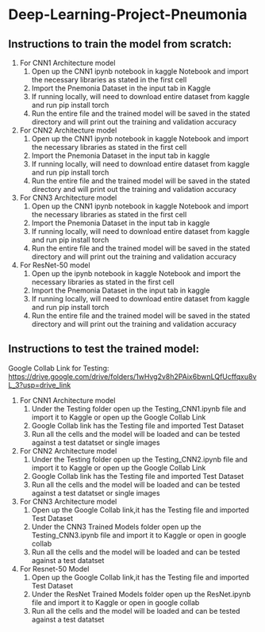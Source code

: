 # Deep-Learning-Project-Pneumonia
## Instructions to train the model from scratch:
1) For CNN1 Architecture model
   1. Open up the CNN1 ipynb notebook in kaggle Notebook and import the necessary libraries as stated in the first cell
   2. Import the Pnemonia Dataset in the input tab in Kaggle
   3. If running locally, will need to download entire dataset from kaggle and run pip install torch
   4. Run the entire file and the trained model will be saved in the stated directory and will print out the training and validation accuracy
2) For CNN2 Architecture model
   1. Open up the CNN1 ipynb notebook in kaggle Notebook and import the necessary libraries as stated in the first cell
   2. Import the Pnemonia Dataset in the input tab in kaggle
   3. If running locally, will need to download entire dataset from kaggle and run pip install torch
   4. Run the entire file and the trained model will be saved in the stated directory and will print out the training and validation accuracy
3) For CNN3 Architecture model
   1. Open up the CNN1 ipynb notebook in kaggle Notebook and import the necessary libraries as stated in the first cell
   2. Import the Pnemonia Dataset in the input tab in kaggle
   3. If running locally, will need to download entire dataset from kaggle and run pip install torch
   4. Run the entire file and the trained model will be saved in the stated directory and will print out the training and validation accuracy
4) For ResNet-50 model
   1. Open up the ipynb notebook in kaggle Notebook and import the necessary libraries as stated in the first cell
   2. Import the Pnemonia Dataset in the input tab in kaggle
   3. If running locally, will need to download entire dataset from kaggle and run pip install torch
   4. Run the entire file and the trained model will be saved in the stated directory and will print out the training and validation accuracy


## Instructions to test the trained model:
Google Collab Link for Testing: https://drive.google.com/drive/folders/1wHvg2v8h2PAix6bwnLQfUcffqxu8vL_3?usp=drive_link
1) For CNN1 Architecture model
   1. Under the Testing folder open up the Testing_CNN1.ipynb file and import it to Kaggle or open up the Google Collab Link
   2. Google Collab link has the Testing file and imported Test Dataset
   3. Run all the cells and the model will be loaded and can be tested against a test datatset or single images
2) For CNN2 Architecture model
   1. Under the Testing folder open up the Testing_CNN2.ipynb file and import it to Kaggle or open up the Google Collab Link
   2. Google Collab link has the Testing file and imported Test Dataset
   3. Run all the cells and the model will be loaded and can be tested against a test datatset or single images
3) For CNN3 Architecture model
   1. Open up the Google Collab link,it has the Testing file and imported Test Dataset
   2. Under the CNN3 Trained Models folder open up the Testing_CNN3.ipynb file and import it to Kaggle or open in google collab
   3. Run all the cells and the model will be loaded and can be tested against a test datatset
4) For Resnet-50 Model
   1. Open up the Google Collab link,it has the Testing file and imported Test Dataset
   2. Under the ResNet Trained Models folder open up the ResNet.ipynb file and import it to Kaggle or open in google collab
   3. Run all the cells and the model will be loaded and can be tested against a test datatset
   
